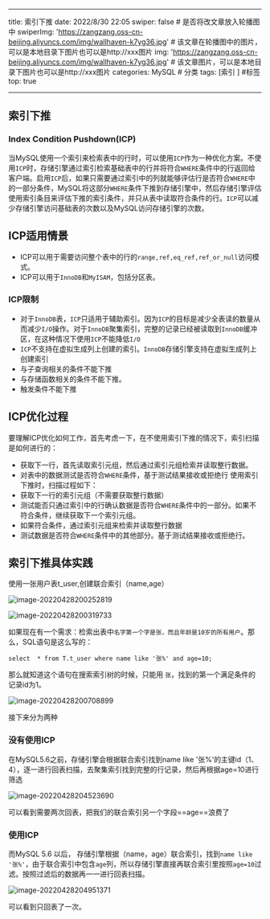 
---
title: 索引下推
date: 2022/8/30 22:05
swiper: false # 是否将改文章放入轮播图中
swiperImg: 'https://zangzang.oss-cn-beijing.aliyuncs.com/img/wallhaven-k7yg36.jpg' # 该文章在轮播图中的图片，可以是本地目录下图片也可以是http://xxx图片
img: 'https://zangzang.oss-cn-beijing.aliyuncs.com/img/wallhaven-k7yg36.jpg' # 该文章图片，可以是本地目录下图片也可以是http://xxx图片
categories: MySQL # 分类
tags: [索引 ] #标签
top: true

---
## 索引下推

### Index Condition Pushdown(ICP)

当MySQL使用一个索引来检索表中的行时，可以使用`ICP`作为一种优化方案。不使用`ICP`时，存储引擎通过索引检索基础表中的行并将符合`WHERE`条件中的行返回给客户端。启用`ICP`后，如果只需要通过索引中的列就能够评估行是否符合`WHERE`中的一部分条件，MySQL将这部分`WHERE`条件下推到存储引擎中，然后存储引擎评估使用索引条目来评估下推的索引条件，并只从表中读取符合条件的行。`ICP`可以减少存储引擎访问基础表的次数以及MySQL访问存储引擎的次数。

## ICP适用情景

- ICP可以用于需要访问整个表中的行的`range,ref,eq_ref,ref_or_null`访问模式。
- ICP可以用于`InnoDB`和`MyISAM`，包括分区表。

### ICP限制

- 对于`InnoDB`表，`ICP`只适用于辅助索引。因为`ICP`的目标是减少全表读的数量从而减少`I/O`操作。对于`InnoDB`聚集索引，完整的记录已经被读取到`InnoDB`缓冲区，在这种情况下使用`ICP`不能降低`I/O`
- `ICP`不支持在虚拟生成列上创建的索引。`InnoDB`存储引擎支持在虚拟生成列上创建索引
- 与子查询相关的条件不能下推
- 与存储函数相关的条件不能下推。
- 触发条件不能下推

## ICP优化过程

要理解ICP优化如何工作，首先考虑一下，在不使用索引下推的情况下，索引扫描是如何进行的：

- 获取下一行，首先读取索引元组，然后通过索引元组检索并读取整行数据。
- 对表中的数据测试是否符合`WHERE`条件，基于测试结果接收或拒绝行
  使用索引下推时，扫描过程如下：
- 获取下一行的索引元组（不需要获取整行数据）
- 测试能否只通过索引中的行确认数据是否符合`WHERE`条件中的一部分。如果不符合条件，继续获取下一个索引元组。
- 如果符合条件，通过索引元组来检索并读取整行数据
- 测试数据是否符合`WHERE`条件中的其他部分。基于测试结果接收或拒绝行。

## 索引下推具体实践

使用一张用户表t_user,创建联合索引（name,age）

![image-20220428200252819](https://zangzang.oss-cn-beijing.aliyuncs.com/picGo/image-20220428200252819.png)

![image-20220428200319733](https://zangzang.oss-cn-beijing.aliyuncs.com/picGo/image-20220428200319733.png)

如果现在有一个需求：检索出表中`名字第一个字是张，而且年龄是10岁的所有用户`。那么，SQL语句是这么写的：

```mysql
select  * from T.t_user where name like '张%' and age=10;
```

那么就知道这个语句在搜索索引树的时候，只能用 `张`，找到的第一个满足条件的记录id为1。

![image-20220428200708899](https://zangzang.oss-cn-beijing.aliyuncs.com/picGo/image-20220428200708899.png)

接下来分为两种

### 没有使用ICP

在MySQL5.6之前，存储引擎会根据联合索引找到name like '张%'的主键id（1、4），逐一进行回表扫描，去聚集索引找到完整的行记录，然后再根据age=10进行筛选

![image-20220428204523690](https://zangzang.oss-cn-beijing.aliyuncs.com/picGo/image-20220428204523690.png)

可以看到需要两次回表，把我们的联合索引另一个字段==age==浪费了

### 使用ICP

而MySQL 5.6 以后， 存储引擎根据（name，age）联合索引，找到`name like '张%'`，由于联合索引中包含`age`列，所以存储引擎直接再联合索引里按照`age=10`过滤。按照过滤后的数据再一一进行回表扫描。

![image-20220428204951371](https://zangzang.oss-cn-beijing.aliyuncs.com/picGo/image-20220428204951371.png)

可以看到只回表了一次。
